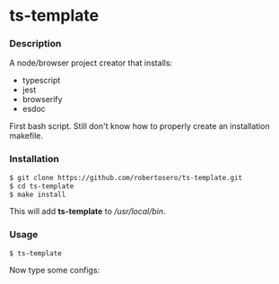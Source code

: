 # ts-template

### Description

A node/browser project creator that installs:
- typescript
- jest
- browserify
- esdoc

First bash script. Still don't know how to properly create an installation makefile.

### Installation

```bash
$ git clone https://github.com/robertosero/ts-template.git
$ cd ts-template
$ make install
```

This will add **ts-template** to */usr/local/bin*.

### Usage

`$ ts-template`

Now type some configs:
```

```
